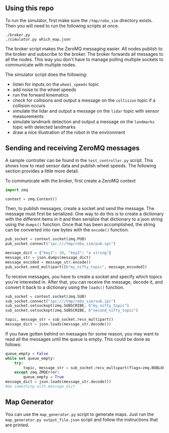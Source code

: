 ## Using this repo

To run the simulator, first make sure the `/tmp/robo_sim` directory exists.
Then you will need to run the following scripts at once.

```
./broker.py
./simulator.py which_map.json
```

The broker script makes the ZeroMQ messaging easier. All nodes publish to the
broker and subscribe to the broker. The broker forwards all messages to all the
nodes. This way you don't have to manage polling multiple sockets to
communicate with multiple nodes.

The simulator script does the following:

* listen for inputs on the `wheel_speeds` topic
* add noise to the wheel speeds
* run the forward kinematics
* check for collisions and output a message on the `collision` topic if a collision occurs
* simulate the lidar and output a message on the `lidar` topic with sensor measurements
* simulate landmark detection and output a message on the `landmarks` topic with detected landmarks
* draw a nice illustration of the robot in the environment

## Sending and receiving ZeroMQ messages

A sample controller can be found in the `test_controller.py` script. This shows
how to read sensor data and publish wheel speeds. The following section
provides a little more detail.

To communicate with the broker, first create a ZeroMQ context
```python
import zmq

context = zmq.Context()
```

Then, to publish messages, create a socket and send the message. The message
must first be serialized. One way to do this is to create a dictionary with the
different items in it and then serialize that dictionary to a json string using
the `dumps()` function. Once that has been accomplished, the string can be
converted into raw bytes with the `encode()` function.

```python
pub_socket = context.socket(zmq.PUB)
pub_socket.connect("ipc:///tmp/robo_sim/pub.ipc")

message_dict = {"key1": 20, "key2": "a string"}
message_str = json.dumps(message_dict)
message_encoded = message_str.encode()
pub_socket.send_multipart([b"my_nifty_topic", message_encoded])
```

To receive messages, you have to create a socket and specify which topics
you're interested in. After that, you can receive the message, decode it, and
convert it back to a dictionary using the `loads()` function.

```python
sub_socket = context.socket(zmq.SUB)
sub_socket.connect("ipc:///tmp/robo_sim/sub.ipc")
sub_socket.setsockopt(zmq.SUBSCRIBE, b"my_nifty_topic")
sub_socket.setsockopt(zmq.SUBSCRIBE, b"second_nifty_topic")

topic, message_str = sub_socket.recv_multipart()
message_dict = json.loads(message_str.decode())
```

If you have gotten behind on messages for some reason, you may want to read all
the messages until the queue is empty. This could be done as follows:

```python
queue_empty = False
while not queue_empty:
    try:
        topic, message_str = sub_socket.recv_multipart(flags=zmq.NOBLOCK)
    except zmq.ZMQError:
        queue_empty = True
message_dict = json.loads(message_str.decode())
#do something with message_dict
```

## Map Generator

You can use the `map_generator.py` script to generate maps. Just run the
`map_generator.py output_file.json` script and follow the instructions that are
printed.
